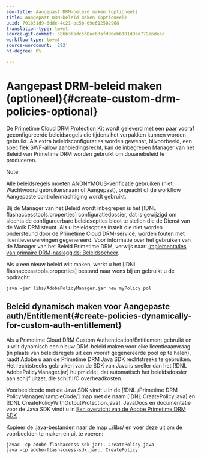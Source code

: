 ```yaml
---
seo-title: Aangepast DRM-beleid maken (optioneel)
title: Aangepast DRM-beleid maken (optioneel)
uuid: 701b51d9-6dde-4c21-bc5b-09e612582968
translation-type: tm+mt
source-git-commit: 58bb3bedc5b0ac63afd96eb6101d9ad779e6deed
workflow-type: tm+mt
source-wordcount: '292'
ht-degree: 0%

---
```



# Aangepast DRM-beleid maken (optioneel){#create-custom-drm-policies-optional}

De Primetime Cloud DRM Protection Kit wordt geleverd met een paar vooraf geconfigureerde beleidsregels die tijdens het verpakken kunnen worden gebruikt. Als extra beleidsconfiguraties worden gewenst, bijvoorbeeld, een specifiek SWF-allow aanbiedingsrecht, kan de inbegrepen Manager van het Beleid van Primetime DRM worden gebruikt om douanebeleid te produceren.

>[!NOTE]
>
>Alle beleidsregels moeten ANONYMOUS-verificatie gebruiken (niet Wachtwoord gebruikersnaam of Aangepast), ongeacht of de workflow Aangepaste controle/machtiging wordt gebruikt.

Bij de Manager van het Beleid wordt inbegrepen is het [!DNL flashaccesstools.properties] configuratiedossier, dat is gewijzigd om slechts de configureerbare beleidsopties bloot te stellen die de Dienst van de Wolk DRM steunt. Als u beleidsopties instelt die niet worden ondersteund door de Primetime Cloud DRM-service, worden fouten met licentieverwervingen gegenereerd. Voor informatie over het gebruiken van de Manager van het Beleid Primetime DRM, verwijs naar: [Implementaties van primaire DRM-naslaggids: Beleidsbeheer](https://help.adobe.com/en_US/primetime/drm/5.3/reference_implementations/index.html#concept-DRM_Policy_Manager).

Als u een nieuw beleid wilt maken, werkt u het [!DNL flashaccesstools.properties] bestand naar wens bij en gebruikt u de opdracht:

```
java -jar libs/AdobePolicyManager.jar new myPolicy.pol
```

## Beleid dynamisch maken voor Aangepaste auth/Entitlement{#create-policies-dynamically-for-custom-auth-entitlement}

Als u Primetime Cloud DRM Custom Authentication/Entitlement gebruikt en u wilt dynamisch een nieuw DRM-beleid maken voor elke licentieaanvraag (in plaats van beleidsregels uit een vooraf gegenereerde pool op te halen), raadt Adobe u aan de Primetime DRM Java SDK rechtstreeks te gebruiken. Het rechtstreeks gebruiken van de SDK van Java is sneller dan het [!DNL AdobePolicyManager.jar] hulpmiddel, dat automatisch het beleidsdossier aan schijf uitzet, die schijf I/O overheadkosten.

Voorbeeldcode met de Java SDK vindt u in de [!DNL /Primetime DRM PolicyManager/sampleCode/] map met de naam [!DNL CreatePolicy.java] en [!DNL CreatePolicyWithOutputProtection.java]. JavaDocs en documentatie voor de Java SDK vindt u in [Een overzicht van de Adobe Primetime DRM SDK](../../../digital-rights-management/drm-sdk-overview/overview.md)

Kopieer de .java-bestanden naar de map ../libs/ en voer deze uit om de voorbeelden te maken en uit te voeren:

```
javac -cp adobe-flashaccess-sdk.jar:. CreatePolicy.java
java -cp adobe-flashaccess-sdk.jar:. CreatePolicy
```
